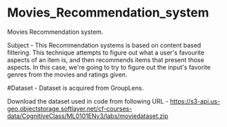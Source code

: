 # Movies_Recommendation_system
Movies Recommendation system.

Subject - This Recommendation systems is based on content based filtering.
This technique attempts to figure out what a user's favourite aspects of an item is, and then 
recommends items that present those aspects. In this case, we're going to try to figure out the input's favorite genres from the movies and ratings given. 

#Dataset - Dataset is acquired from GroupLens.

Download the dataset used in code from following URL - https://s3-api.us-geo.objectstorage.softlayer.net/cf-courses-data/CognitiveClass/ML0101ENv3/labs/moviedataset.zip
